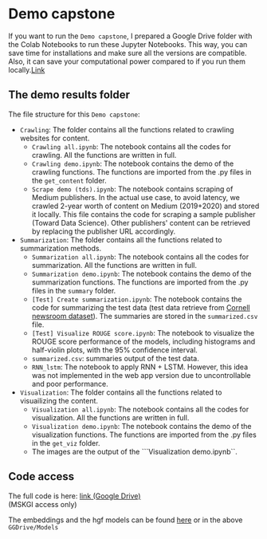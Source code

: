 # Demo capstone

If you want to run the ```Demo capstone```, I prepared a Google Drive folder with the Colab Notebooks to run these Jupyter Notebooks. This way, you can save time for installations and make sure all the versions are compatible. Also, it can save your computational power compared to if you run them locally.[Link](https://drive.google.com/drive/folders/1GvhM2SwtNpjWqHrdry-2EFhJS3N_nFbT?usp=sharing)

## The demo results folder

The file structure for this ```Demo capstone```:

- ```Crawling```: The folder contains all the functions related to crawling websites for content.
    - ```Crawling all.ipynb```: The notebook contains all the codes for crawling. All the functions are written in full.
    - ```Crawling demo.ipynb```: The notebook contains the demo of the crawling functions. The functions are imported from the .py files in the ```get_content``` folder.
    - ```Scrape demo (tds).ipynb```: The notebook contains scraping of Medium publishers. In the actual use case, to avoid latency, we crawled 2-year worth of content on Medium (2019+2020) and stored it locally. This file contains the code for scraping a sample publisher (Toward Data Science). Other publishers' content can be retrieved by replacing the publisher URL accordingly.  
- ```Summarization```: The folder contains all the functions related to summarization methods.
    - ```Summarization all.ipynb```: The notebook contains all the codes for summarization. All the functions are written in full.
    - ```Summarization demo.ipynb```: The notebook contains the demo of the summarization functions. The functions are imported from the .py files in the ```summary``` folder.
    - ```[Test] Create summarization.ipynb```: The notebook contains the code for summarizing the test data (test data retrieve from [Cornell newsroom dataset](https://lil.nlp.cornell.edu/newsroom/index.html)). The summaries are stored in the ```summarized.csv``` file.
    - ```[Test] Visualize ROUGE score.ipynb```: The notebook to visualize the ROUGE score performance of the models, including histograms and half-violin plots, with the 95% confidence interval.
    - ```summarized.csv```: summaries output of the test data.
    - ```RNN_lstm```: The notebook to apply RNN + LSTM. However, this idea was not implemented in the web app version due to uncontrollable and poor performance. 
- ```Visualization```: The folder contains all the functions related to visuailizing the content.
    - ```Visualization all.ipynb```: The notebook contains all the codes for visualization. All the functions are written in full.
    - ```Visualization demo.ipynb```: The notebook contains the demo of the visualization functions. The functions are imported from the .py files in the ```get_viz``` folder. 
    - The images are the output of the ```Visualization demo.ipynb``.


## Code access
The full code is here: [link (Google Drive)](https://drive.google.com/drive/folders/1GvhM2SwtNpjWqHrdry-2EFhJS3N_nFbT?usp=sharing)  
(MSKGI access only)

The embeddings and the hgf models can be found [here](https://drive.google.com/drive/folders/1ifPOnWqUXv2f5NR8nHgdAdUwFQVr-DiO?usp=sharing) or in the above ```GGDrive/Models```
